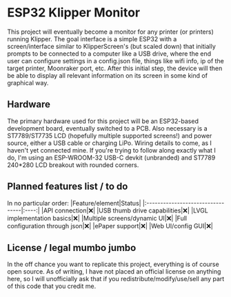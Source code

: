 # ESP32 Klipper Monitor

This project will eventually become a monitor for any printer (or printers) running Klipper. The goal interface is a simple ESP32 with a screen/interface similar to KlipperScreen's (but scaled down) that initially prompts to be connected to a computer like a USB drive, where the end user can configure settings in a config.json file, things like wifi info, ip of the target printer, Moonraker port, etc. After this initial step, the device will then be able to display all relevant information on its screen in some kind of graphical way.


## Hardware
The primary hardware used for this project will be an ESP32-based development board, eventually switched to a PCB. Also necessary is a ST7789/ST7735 LCD (hopefully multiple supported screens!) and power source, either a USB cable or charging LiPo. Wiring details to come, as I haven't yet connected mine. 
If you're trying to follow along exactly what I do, I'm using an ESP-WROOM-32 USB-C devkit (unbranded) and ST7789 240*280 LCD breakout with rounded corners.

## Planned features list / to do
In no particular order:
|Feature/element|Status|
|:---------------------------------|:----:|
|API connection|:x:|
|USB thumb drive capabilities|:x:|
|LVGL implementation basics|:x:|
|Multiple screens/dynamic UI|:x:|
|Full configuration through json|:x:|
|ePaper support|:x:|
|Web UI/config GUI|:x:|

## License / legal mumbo jumbo
In the off chance you want to replicate this project, everything is of course open source. As of writing, I have not placed an official license on anything here, so I will unofficially ask that if you redistribute/modify/use/sell any part of this code that you credit me.